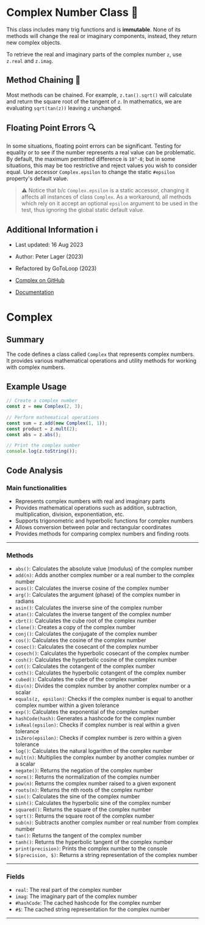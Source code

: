 # Complex Number Class 🔢

This class includes many trig functions and is **immutable**. None of its
methods will change the real or imaginary components, instead, they return
new complex objects.

To retrieve the real and imaginary parts of the complex number `z`, use
`z.real` and `z.imag`.

## Method Chaining 🔗

Most methods can be chained. For example, `z.tan().sqrt()` will calculate
and return the square root of the tangent of `z`. In mathematics, we are
evaluating `sqrt(tan(z))` leaving `z` unchanged.

## Floating Point Errors 🔍

In some situations, floating point errors can be significant. Testing for
equality or to see if the number represents a real value can be problematic.
By default, the maximum permitted difference is `10^-8`; but in some
situations, this may be too restrictive and reject values you wish to
consider equal. Use accessor `Complex.epsilon` to change the static
`#epsilon` property's default value.

> ⚠️ Notice that b/c `Complex.epsilon` is a static accessor, changing it affects
all instances of class `Complex`. As a workaround, all methods which rely on it
accept an optional `epsilon` argument to be used in the test, thus ignoring the
global static default value.

## Additional Information ℹ️

- Last updated: 16 Aug 2023
- Author: Peter Lager (2023)
- Refactored by GoToLoop (2023)

- [Complex on GitHub](https://GitHub.com/GoToLoop/Complex)
- [Documentation](https://GoToLoop.GitHub.io/Complex)

# Complex
## Summary
The code defines a class called `Complex` that represents complex numbers.
It provides various mathematical operations and utility methods
for working with complex numbers.

## Example Usage
```javascript
// Create a complex number
const z = new Complex(2, 3);

// Perform mathematical operations
const sum = z.add(new Complex(1, 1));
const product = z.mult(2);
const abs = z.abs();

// Print the complex number
console.log(z.toString());
```

## Code Analysis
### Main functionalities
- Represents complex numbers with real and imaginary parts
- Provides mathematical operations such as addition, subtraction,
  multiplication, division, exponentiation, etc.
- Supports trigonometric and hyperbolic functions for complex numbers
- Allows conversion between polar and rectangular coordinates
- Provides methods for comparing complex numbers and finding roots
___
### Methods
- `abs()`: Calculates the absolute value (modulus) of the complex number
- `add(n)`: Adds another complex number or a real number to the complex number
- `acos()`: Calculates the inverse cosine of the complex number
- `arg()`: Calculates the argument (phase) of the complex number in radians
- `asin()`: Calculates the inverse sine of the complex number
- `atan()`: Calculates the inverse tangent of the complex number
- `cbrt()`: Calculates the cube root of the complex number
- `clone()`: Creates a copy of the complex number
- `conj()`: Calculates the conjugate of the complex number
- `cos()`: Calculates the cosine of the complex number
- `cosec()`: Calculates the cosecant of the complex number
- `cosech()`: Calculates the hyperbolic cosecant of the complex number
- `cosh()`: Calculates the hyperbolic cosine of the complex number
- `cot()`: Calculates the cotangent of the complex number
- `coth()`: Calculates the hyperbolic cotangent of the complex number
- `cubed()`: Calculates the cube of the complex number
- `div(n)`: Divides the complex number by another complex number or a scalar
- `equals(z, epsilon)`: Checks if the complex number is equal to another
  complex number within a given tolerance
- `exp()`: Calculates the exponential of the complex number
- `hashCode(hash)`: Generates a hashcode for the complex number
- `isReal(epsilon)`: Checks if complex number is real within a given tolerance
- `isZero(epsilon)`: Checks if complex number is zero within a given tolerance
- `log()`: Calculates the natural logarithm of the complex number
- `mult(n)`: Multiplies the complex number by another complex number or a scalar
- `negate()`: Returns the negation of the complex number
- `norm()`: Returns the normalization of the complex number
- `pow(n)`: Returns the complex number raised to a given exponent
- `roots(n)`: Returns the nth roots of the complex number
- `sin()`: Calculates the sine of the complex number
- `sinh()`: Calculates the hyperbolic sine of the complex number
- `squared()`: Returns the square of the complex number
- `sqrt()`: Returns the square root of the complex number
- `sub(n)`: Subtracts another complex number or real number from complex number
- `tan()`: Returns the tangent of the complex number
- `tanh()`: Returns the hyperbolic tangent of the complex number
- `print(precision)`: Prints the complex number to the console
- `$(precision, $)`: Returns a string representation of the complex number
___
### Fields
- `real`: The real part of the complex number
- `imag`: The imaginary part of the complex number
- `#hashCode`: The cached hashcode for the complex number
- `#$`: The cached string representation for the complex number
___
